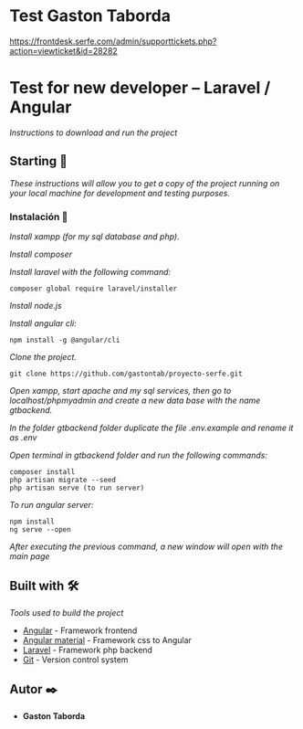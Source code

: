 # Test  Gaston Taborda

https://frontdesk.serfe.com/admin/supporttickets.php?action=viewticket&id=28282

# Test for new developer – Laravel / Angular

_Instructions to download and run the project_

## Starting 🚀

_These instructions will allow you to get a copy of the project running on your local machine for development and testing purposes._


### Instalación 🔧

_Install xampp (for my sql database and php)._

_Install composer_

_Install laravel with the following command:_
```
composer global require laravel/installer
```

_Install node.js_

_Install angular cli:_
```
npm install -g @angular/cli
```

_Clone the project._
```
git clone https://github.com/gastontab/proyecto-serfe.git
```

_Open xampp, start apache and my sql services, then go to localhost/phpmyadmin and create a new data base with the name gtbackend._

_In the folder gtbackend folder duplicate the file .env.example and rename it as .env_

_Open terminal in gtbackend folder and run the following commands:_
```
composer install
php artisan migrate --seed
php artisan serve (to run server)
```

_To run angular server:_
```
npm install
ng serve --open
```

_After executing the previous command, a new window will open with the main page_


## Built with 🛠️

_Tools used to build the project_

* [Angular](https://angular.io/docs) - Framework frontend
* [Angular material](https://material.angular.io/) - Framework css to Angular
* [Laravel](https://laravel.com/docs/8.x) - Framework php backend 
* [Git](https://git-scm.com/) - Version control system


## Autor ✒️

* **Gaston Taborda**
